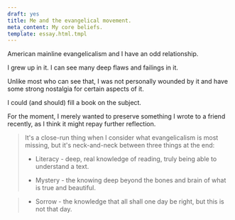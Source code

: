 ```yaml
---
draft: yes
title: Me and the evangelical movement.
meta_content: My core beliefs.
template: essay.html.tmpl
---
```


American mainline evangelicalism and I have an odd relationship.

I grew up in it. I can see many deep flaws and failings in it.

Unlike most who can see that, I was not personally wounded by it and have some
strong nostalgia for certain aspects of it.

I could (and should) fill a book on the subject.

For the moment, I merely wanted to preserve something I wrote to a friend
recently, as I think it might repay further reflection.

> It's a close-run thing when I consider what evangelicalism is most missing,
> but it's neck-and-neck between three things at the end:
>
> * Literacy - deep, real knowledge of reading, truly being able to understand a
>   text.
>
> * Mystery - the knowing deep beyond the bones and brain of what is true and
>   beautiful.

> * Sorrow - the knowledge that all shall one day be right, but this is not
>   that day.
